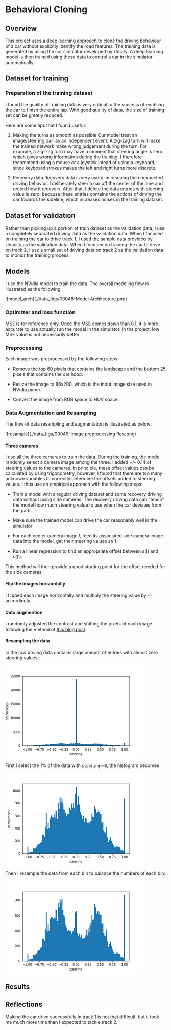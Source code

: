 # Behavioral Cloning

## Overview

This project uses a deep learning approach to clone the driving behaviour of a car without explicitly identify the road features. The training data is generated by using the car simulator developed by Udcity. A deep learning model is then trained using these data to control a car in the simulator automatically.

## Dataset for training
### Preparation of the training dataset

I found the quality of training data is very critical to the success of enabling the car to finish the entire lap. With good quality of data, the size of training set can be greatly reduced.

Here are some tips that I found useful:

1. Making the turns as smooth as possible
Our model treat an image/steering pair as an independent event. A zig-zag turn will make the trained network make wrong judgement during the turn. For example, a zig-zag turn may have a moment that steering angle is zero, which gives wrong information during the training. I therefore recommend using a mouse or a joystick intead of using a keyboard, since keyboard strokes makes the left and right turns more discrete.

2. Recovery data
Recovery data is very useful in rescuing the unexpected driving behavior. I deliberately steer a car off the center of the lane and record how it recovers. After that, I delete the data entries with steering value is zero, because these entries contains the actions of driving the car towards the sideline, which increases noises in the training dataset.

## Dataset for validation

Rather than picking up a portion of train dataset as the validation data, I use a completely separated driving data as the validation data. When I focused on training the car to drive track 1, I used the sample data provided by Udacity as the validation data. When I focused on training the car to drive on track 2, I use a small set of driving data on track 2 as the validation data to monior the training process.



## Models

I use the NVidia model to train the data.
The overall modeling flow is illustrated as the following

![model_arch](./data_figs/00048-Model Architecture.png)


### Optimizer and loss function

MSE is for reference only. Once the MSE comes down than 0.1, it is more accurate to use actually run the model in the simulator. In ths project, low MSE value is not necessarily better


### Preprocessing
Each image was preprocessed by the following steps:

- Remove the top 60 pixels that contains the landscape and the bottom 25 pixels that contains the car hood.

- Resize the image to 66x200, which is the input image size used in NVidia paper.

- Convert the image from RGB space to HUV space.


### Data Augmentation and Resampling

The flow of data resampling and augmentation is illustrated as below:

![resample](./data_figs/00049-Image preprocessing flow.png)

#### Three cameras
I use all the three cameras to train the data. During the training, the model randomly select a camera image among the three. I added +/- 0.14 of steering values to the cameras. In principle, these offset values can be calculated by using trigonometry, however, I found that there are too many unknown variables to correctly determine the offsets added to steering values. I thus use an empirical approach with the following steps:

- Train a model with a regular driving dataset and some recovery driving data without using side cameras. The recovery driving data can "teach" the model how much steering value to use when the car deviates from the path.

- Make sure the trained model can drive the car reasonably well in the simulator

- For each center camera image _I_, feed its associated side camera image data into the model, get their steering values _s(I')_.

- Run a linear regression to find an appropriate offset between s(I) and s(I').

This method will then provide a good starting point for the offset needed for the side cameras.


#### Flip the images horizontally
I filpped each image horizontally and multiply the steering value by -1 accordingly.


#### Data augmention
I randomly adjusted the contrast and shifting the pixels of each image following the method of [this blog post](https://chatbotslife.com/using-augmentation-to-mimic-human-driving-496b569760a9#.uug7vtl7i).


#### Resampling the data
In the raw driving data contains large amount of entries with almost zero steering values:

![original data histogram](./data_figs/hist_raw.png)

First I select the 1% of the data with ```steering==0```, the histogram becomes

![original data histogram](./data_figs/hist_1st_pass.png)

Then I resample the data from each bin to balance the numbers of each bin:

![original data histogram](./data_figs/hist_2nd_pass.png)



## Results




## Reflections

Making the car drive successfully in track 1 is not that difficult, but it took me much more time than I expected to tackle track 2. 